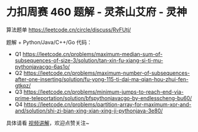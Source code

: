 # 力扣周赛 460 题解 - 灵茶山艾府 - 灵神

算法题单 https://leetcode.cn/circle/discuss/RvFUtj/

题解 + Python/Java/C++/Go 代码：

- Q1 https://leetcode.cn/problems/maximum-median-sum-of-subsequences-of-size-3/solution/tan-xin-fu-xiang-si-ti-mu-pythonjavacgo-6as1o/
- Q2 https://leetcode.cn/problems/maximum-number-of-subsequences-after-one-inserting/solution/fu-yong-115-ti-dai-ma-qian-hou-zhui-fen-gtkqz/
- Q3 https://leetcode.cn/problems/minimum-jumps-to-reach-end-via-prime-teleportation/solution/bfspythonjavacgo-by-endlesscheng-bu60/
- Q4 https://leetcode.cn/problems/partition-array-for-maximum-xor-and-and/solution/shi-zi-bian-xing-xian-xing-ji-pythonjava-3e80/

具体请看 [视频讲解](https://www.bilibili.com/video/BV1pm8vzAEXx/)，欢迎点赞关注~
